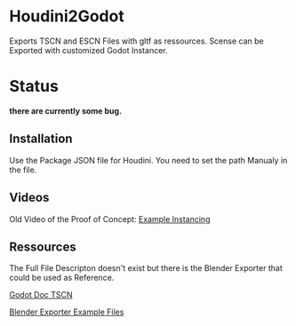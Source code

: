 # Houdini2Godot

Exports TSCN and ESCN Files with gltf as ressources.
Scense can be Exported with customized Godot Instancer. 

# Status

**there are currently some bug.**


## Installation

Use the Package JSON file for Houdini. 
You need to set the path Manualy in the file.


## Videos

Old Video of the Proof of Concept:
[Example Instancing](https://vimeo.com/279678590)

## Ressources

The Full File Descripton doesn't exist but there is the Blender Exporter that could be used as Reference.

[Godot Doc TSCN](https://docs.godotengine.org/en/3.1/development/file_formats/tscn.html)

[Blender Exporter Example Files](https://github.com/godotengine/godot-blender-exporter/tree/master/tests)

